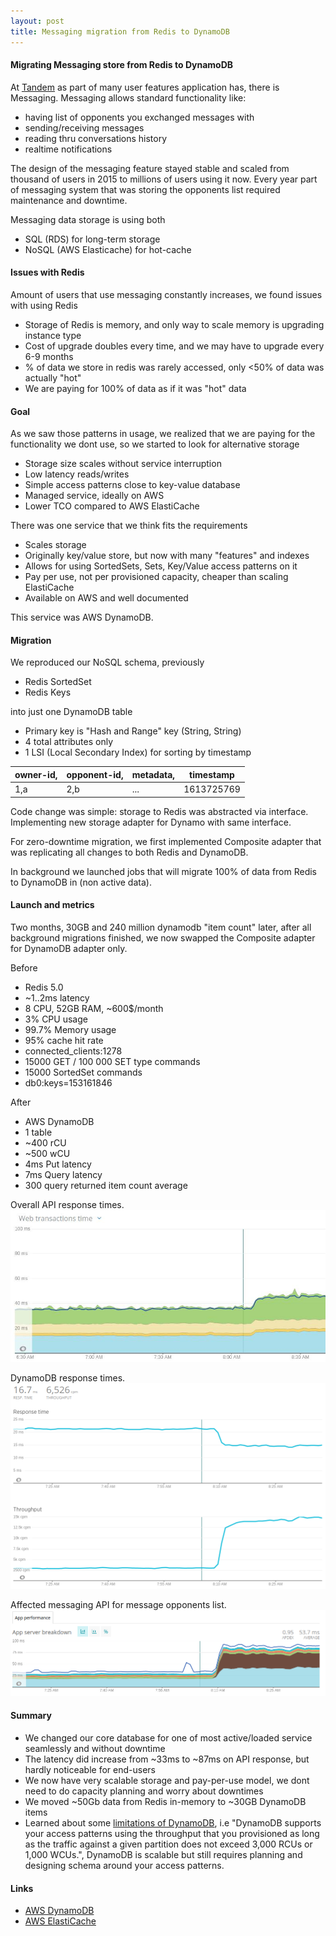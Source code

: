 ```yaml
---
layout: post
title: Messaging migration from Redis to DynamoDB
---
```


#### Migrating Messaging store from Redis to DynamoDB

At [Tandem](https://www.tandem.net) as part of many user features application has, there is Messaging.
Messaging allows standard functionality like:

* having list of opponents you exchanged messages with
* sending/receiving messages
* reading thru conversations history
* realtime notifications

The design of the messaging feature stayed stable and scaled from thousand of users in 2015 to millions of users 
using it now.
Every year part of messaging system that was storing the opponents list required maintenance and downtime.

Messaging data storage is using both 

* SQL (RDS) for long-term storage
* NoSQL (AWS Elasticache) for hot-cache

#### Issues with Redis

Amount of users that use messaging constantly increases, we found issues with using Redis

* Storage of Redis is memory, and only way to scale memory is upgrading instance type
* Cost of upgrade doubles every time, and we may have to upgrade every 6-9 months
* % of data we store in redis was rarely accessed, only <50% of data was actually "hot"
* We are paying for 100% of data as if it was "hot" data

#### Goal

As we saw those patterns in usage, we realized that we are paying for the functionality we dont use, so we started 
to look for alternative storage

* Storage size scales without service interruption
* Low latency reads/writes
* Simple access patterns close to key-value database
* Managed service, ideally on AWS
* Lower TCO compared to AWS ElastiCache

There was one service that we think fits the requirements

* Scales storage
* Originally key/value store, but now with many "features" and indexes
* Allows for using SortedSets, Sets, Key/Value access patterns on it
* Pay per use, not per provisioned capacity, cheaper than scaling ElastiCache
* Available on AWS and well documented

This service was AWS DynamoDB.

#### Migration

We reproduced our NoSQL schema, previously
* Redis SortedSet
* Redis Keys

into just one DynamoDB table

* Primary key is "Hash and Range" key (String, String)
* 4 total attributes only
* 1 LSI (Local Secondary Index) for sorting by timestamp

| owner-id, | opponent-id, | metadata, | timestamp |
|---|---|---|---|
| 1,a | 2,b | ... | 1613725769  |

Code change was simple: storage to Redis was abstracted via interface.
Implementing new storage adapter for Dynamo with same interface.

For zero-downtime migration, we first implemented Composite adapter that was replicating
all changes to both Redis and DynamoDB.

In background we launched jobs that will migrate 100% of data from Redis to DynamoDB in (non active data).

#### Launch and metrics

Two months, 30GB and 240 million dynamodb "item count" later, 
after all background migrations finished, we now swapped the Composite adapter for DynamoDB adapter only.

Before
* Redis 5.0
* ~1..2ms latency
* 8 CPU, 52GB RAM, ~600$/month
* 3% CPU usage
* 99.7% Memory usage
* 95% cache hit rate
* connected_clients:1278
* 15000 GET / 100 000 SET type commands
* 15000 SortedSet commands
* db0:keys=153161846

After
* AWS DynamoDB
* 1 table
* ~400 rCU
* ~500 wCU  
* 4ms Put latency
* 7ms Query latency
* 300 query returned item count average

Overall API response times.
![migration-1](/images/dynamoredis/migration-1.jpeg)

DynamoDB response times.
![migration-2-dynamodb-external](/images/dynamoredis/migration-2-dynamodb-external.png)

Affected messaging API for message opponents list.
![migration-3-api-opponent-list](/images/dynamoredis/migration-3-api-opponent-list.png)

#### Summary

- We changed our core database for one of most active/loaded service seamlessly and without downtime
- The latency did increase from ~33ms to ~87ms on API response, but hardly noticeable for end-users
- We now have very scalable storage and pay-per-use model, we dont need to do capacity planning and worry about downtimes
- We moved ~50Gb data from Redis in-memory to ~30GB DynamoDB items
- Learned about some [limitations of DynamoDB](https://docs.aws.amazon.com/amazondynamodb/latest/developerguide/bp-partition-key-design.html), i.e "DynamoDB supports your access patterns using the throughput that you provisioned as long as the traffic against a given partition does not exceed 3,000 RCUs or 1,000 WCUs.", DynamoDB is scalable but still requires planning and designing schema around your access patterns.
 
#### Links

- [AWS DynamoDB](https://aws.amazon.com/dynamodb)
- [AWS ElastiCache](https://aws.amazon.com/elasticache/)
